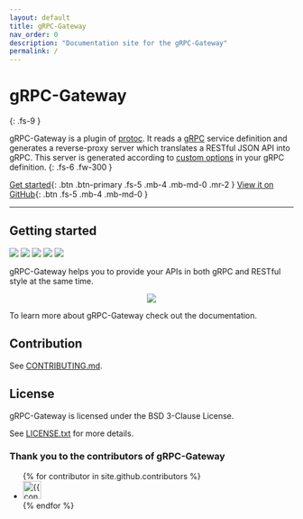 ```yaml
---
layout: default
title: gRPC-Gateway
nav_order: 0
description: "Documentation site for the gRPC-Gateway"
permalink: /
---
```


# gRPC-Gateway
{: .fs-9 }

gRPC-Gateway is a plugin of [protoc](https://github.com/protocolbuffers/protobuf). It reads a [gRPC](https://grpc.io/)
service definition and generates a reverse-proxy server which translates a RESTful JSON API into gRPC. This server is
generated according
to [custom options](https://cloud.google.com/service-infrastructure/docs/service-management/reference/rpc/google.api#http)
in your gRPC definition.
{: .fs-6 .fw-300 }

[Get started](#getting-started){: .btn .btn-primary .fs-5 .mb-4 .mb-md-0 .mr-2
} [View it on GitHub](https://github.com/monime-lab/grpc-gateway){: .btn .fs-5 .mb-4 .mb-md-0 }

---

## Getting started

<a href="https://github.com/monime-lab/grpc-gateway/actions/workflows/master.yml"><img src="https://img.shields.io/github/workflow/status/monime-lab/grpc-gateway/master?color=379c9c&label=build&logo=github&logoColor=ffffff&style=flat-square"/></a>
<a href="https://app.slack.com/client/T029RQSE6/CBATURP1D"><img src="https://img.shields.io/badge/slack-grpc--gateway-379c9c?logo=slack&logoColor=ffffff&style=flat-square"/></a>
<a href="https://github.com/monime-lab/grpc-gateway/blob/master/LICENSE.txt"><img src="https://img.shields.io/github/license/monime-lab/grpc-gateway?color=379c9c&style=flat-square"/></a>
<a href="https://github.com/monime-lab/grpc-gateway/releases"><img src="https://img.shields.io/github/v/release/monime-lab/grpc-gateway?color=379c9c&logoColor=ffffff&style=flat-square"/></a>
<a href="https://github.com/monime-lab/grpc-gateway/stargazers"><img src="https://img.shields.io/github/stars/monime-lab/grpc-gateway?color=379c9c&style=flat-square"/></a>

gRPC-Gateway helps you to provide your APIs in both gRPC and RESTful style at the same time.

<div align="center">
<img src="assets/images/architecture_introduction_diagram.svg" />
</div>

To learn more about gRPC-Gateway check out the documentation.

## Contribution

See [CONTRIBUTING.md](https://github.com/monime-lab/grpc-gateway/blob/master/CONTRIBUTING.md).

## License

gRPC-Gateway is licensed under the BSD 3-Clause License.

See [LICENSE.txt](https://github.com/monime-lab/grpc-gateway/blob/master/LICENSE.txt) for more details.

### Thank you to the contributors of gRPC-Gateway

<ul class="list-style-none">
{% for contributor in site.github.contributors %}
<li class="d-inline-block mr-1">
<a href="{{ contributor.html_url }}"><img src="{{ contributor.avatar_url }}" width="32" height="32" alt="{{ contributor.login }}"/></a>
</li>
{% endfor %}
</ul>
